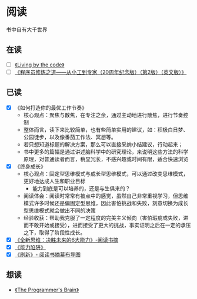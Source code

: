 # 阅读

书中自有大千世界

## 在读

- [ ] [《Living by the code》](https://www.raywenderlich.com/books/living-by-the-code) 
- [ ] [《程序员修炼之道――从小工到专家（20周年纪念版）（第2版）（英文版）》](https://book.douban.com/subject/35055885/)

## 已读

- [x] 《如何打造你的最优工作节奏》
    - 核心观点：聚焦与散焦，在专注之余，通过主动地进行散焦，进行节奏控制
    - 整体而言，读下来比较简单，也有些简单实用的建议，如：积极白日梦、公园徒步，以及像番茄工作法、冥想等。
    - 若只想知道标题的解决方案，那么可以直接采纳小结建议，行动起来；
    - 书中更多的篇幅是通过讲述脑科学中的研究理论，来说明这些方法的科学原理，对普通读者而言，稍显冗长，不感兴趣或时间有限，适合快速浏览
- [x] 《终身成长》
    - 核心观点：固定型思维模式与成长型思维模式，可以通过改变思维模式，更好地达成人生和职业目标
        - 能力到底是可以培养的，还是与生俱来的？
    - 阅读体会：阅读时常常有被点中的感觉，虽然自己非常重视学习，但思维模式许多时候还是偏固定型思维，因此害怕挑战和失败，刻意切换为成长型思维模式就会做出不同的决策
    - 经验收获：帮助我克服了一定程度的完美主义倾向（害怕瑕疵或失败，进而不敢开始或接受），进而接受了更大的挑战，事实证明之后在一定的承压之下，取得了阶段性成长。
- [x] [《全新思维：决胜未来的6大能力》-阅读书摘](./a-whole-new-mind.md)
- [x] [《能力陷阱》](./act-like-a-leader.md)
- [x] [​《刷新》- 阅读书摘幕布导图](https://share.mubu.com/doc/3Z_TcCcCut8)

## 想读

- [《The Programmer's Brain》](https://livebook.manning.com/book/the-programmers-brain/the-programmer-s-brain/)
